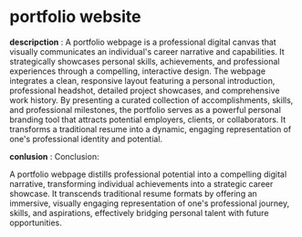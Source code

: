 # portfolio website

**descripction** : 
A portfolio webpage is a professional digital canvas that visually communicates an individual's career narrative and capabilities. It strategically showcases personal skills, achievements, and professional experiences through a compelling, interactive design. The webpage integrates a clean, responsive layout featuring a personal introduction, professional headshot, detailed project showcases, and comprehensive work history. By presenting a curated collection of accomplishments, skills, and professional milestones, the portfolio serves as a powerful personal branding tool that attracts potential employers, clients, or collaborators. It transforms a traditional resume into a dynamic, engaging representation of one's professional identity and potential.

**conlusion** : 
Conclusion:

A portfolio webpage distills professional potential into a compelling digital narrative, transforming individual achievements into a strategic career showcase. It transcends traditional resume formats by offering an immersive, visually engaging representation of one's professional journey, skills, and aspirations, effectively bridging personal talent with future opportunities.

